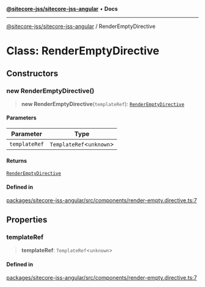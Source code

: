 [**@sitecore-jss/sitecore-jss-angular**](../README.md) • **Docs**

***

[@sitecore-jss/sitecore-jss-angular](../README.md) / RenderEmptyDirective

# Class: RenderEmptyDirective

## Constructors

### new RenderEmptyDirective()

> **new RenderEmptyDirective**(`templateRef`): [`RenderEmptyDirective`](RenderEmptyDirective.md)

#### Parameters

| Parameter | Type |
| ------ | ------ |
| `templateRef` | `TemplateRef`\<`unknown`\> |

#### Returns

[`RenderEmptyDirective`](RenderEmptyDirective.md)

#### Defined in

[packages/sitecore-jss-angular/src/components/render-empty.directive.ts:7](https://github.com/Sitecore/jss/blob/d56062542bc79b861e80260c109b6674c65ef288/packages/sitecore-jss-angular/src/components/render-empty.directive.ts#L7)

## Properties

### templateRef

> **templateRef**: `TemplateRef`\<`unknown`\>

#### Defined in

[packages/sitecore-jss-angular/src/components/render-empty.directive.ts:7](https://github.com/Sitecore/jss/blob/d56062542bc79b861e80260c109b6674c65ef288/packages/sitecore-jss-angular/src/components/render-empty.directive.ts#L7)
